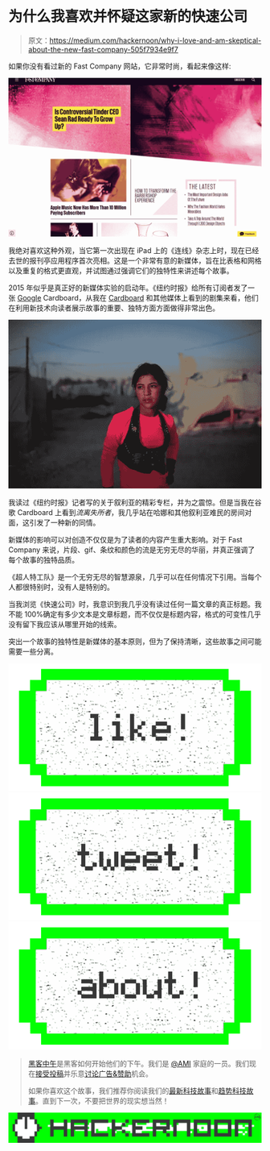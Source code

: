 # 为什么我喜欢并怀疑这家新的快速公司

> 原文：<https://medium.com/hackernoon/why-i-love-and-am-skeptical-about-the-new-fast-company-505f7934e9f7>

如果你没有看过新的 Fast Company 网站，它非常时尚，看起来像这样:

![](img/cafb194e249239d5480d894d2b20f285.png)

我绝对喜欢这种外观，当它第一次出现在 iPad 上的《连线》杂志上时，现在已经去世的报刊亭应用程序首次亮相。这是一个非常有意的新媒体，旨在比表格和网格以及重复的格式更直观，并试图通过强调它们的独特性来讲述每个故事。

2015 年似乎是真正好的新媒体实验的启动年。《纽约时报》给所有订阅者发了一张 [Google](https://hackernoon.com/tagged/google) Cardboard，从我在 [Cardboard](https://hackernoon.com/tagged/cardboard) 和其他媒体上看到的剧集来看，他们在利用新技术向读者展示故事的重要、独特方面方面做得非常出色。

![](img/74ed7ed666facae15039fc31aa682ac5.png)

我读过《纽约时报》记者写的关于叙利亚的精彩专栏，并为之震惊。但是当我在谷歌 Cardboard 上看到*流离失所者*，我几乎站在哈娜和其他叙利亚难民的房间对面，这引发了一种新的同情。

新媒体的影响可以对创造不仅仅是为了读者的内容产生重大影响。对于 Fast Company 来说，片段、gif、条纹和颜色的流是无穷无尽的华丽，并真正强调了每个故事的独特品质。

《超人特工队》是一个无穷无尽的智慧源泉，几乎可以在任何情况下引用。当每个人都很特别时，没有人是特别的。

当我浏览《快速公司》时，我意识到我几乎没有读过任何一篇文章的真正标题。我不能 100%确定有多少文本是文章标题，而不仅仅是标题内容，格式的可变性几乎没有留下我应该从哪里开始的线索。

突出一个故事的独特性是新媒体的基本原则，但为了保持清晰，这些故事之间可能需要一些分离。

[![](img/50ef4044ecd4e250b5d50f368b775d38.png)](http://bit.ly/HackernoonFB)[![](img/979d9a46439d5aebbdcdca574e21dc81.png)](https://goo.gl/k7XYbx)[![](img/2930ba6bd2c12218fdbbf7e02c8746ff.png)](https://goo.gl/4ofytp)

> [黑客中午](http://bit.ly/Hackernoon)是黑客如何开始他们的下午。我们是 [@AMI](http://bit.ly/atAMIatAMI) 家庭的一员。我们现在[接受投稿](http://bit.ly/hackernoonsubmission)并乐意[讨论广告&赞助](mailto:partners@amipublications.com)机会。
> 
> 如果你喜欢这个故事，我们推荐你阅读我们的[最新科技故事](http://bit.ly/hackernoonlatestt)和[趋势科技故事](https://hackernoon.com/trending)。直到下一次，不要把世界的现实想当然！

[![](img/be0ca55ba73a573dce11effb2ee80d56.png)](https://goo.gl/Ahtev1)